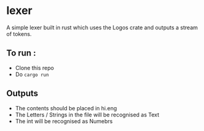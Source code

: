 # lexer

A simple lexer built in rust which uses the Logos crate and outputs a stream of tokens.

## To run :

- Clone this repo
- Do `cargo run`

## Outputs

- The contents should be placed in hi.eng
- The Letters / Strings in the file will be recognised as Text
- The int will be recognised as Numebrs
